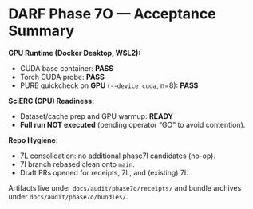 # DARF Phase 7O — Acceptance Summary

**GPU Runtime (Docker Desktop, WSL2):**  
- CUDA base container: **PASS**  
- Torch CUDA probe: **PASS**  
- PURE quickcheck on **GPU** (`--device cuda`, n=8): **PASS**  

**SciERC (GPU) Readiness:**  
- Dataset/cache prep and GPU warmup: **READY**  
- **Full run NOT executed** (pending operator “GO” to avoid contention).

**Repo Hygiene:**  
- 7L consolidation: no additional phase7l candidates (no-op).  
- 7I branch rebased clean onto `main`.  
- Draft PRs opened for receipts, 7L, and (existing) 7I.

Artifacts live under `docs/audit/phase7o/receipts/` and bundle archives under `docs/audit/phase7o/bundles/`.
